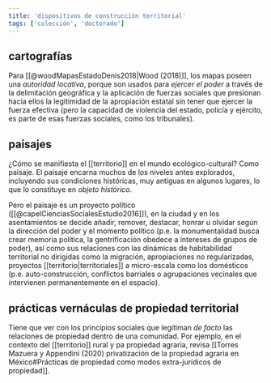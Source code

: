 ```yaml
---
title: 'dispositivos de construcción territorial'
tags: ['colección', 'doctorado']
---
```

## cartografías

Para [[@woodMapasEstadoDenis2018|Wood (2018)]], los mapas poseen una *autoridad locativa*, porque son usados para *ejercer el poder* a través de la delimitación geográfica y la aplicación de fuerzas sociales que presionan hacia ellos la legitimidad de la apropiación estatal sin tener que ejercer la fuerza efectiva (pero la capacidad de violencia del estado, policía y ejército, es parte de esas fuerzas sociales, como los tribunales).

## paisajes

¿Cómo se manifiesta el [[territorio]] en el mundo ecológico-cultural? Como paisaje. El paisaje encarna muchos de los niveles antes explorados, incluyendo sus condiciones históricas, muy antiguas en algunos lugares, lo que lo constituye en *objeto histórico*.

Pero el paisaje es un proyecto político ([[@capelCienciasSocialesEstudio2016]]), en la ciudad y en los asentamientos se decide añadir, remover, destacar, honrar u olvidar según la dirección del poder y el momento político (p.e. la monumentalidad busca crear memoria política, la gentrificación obedece a intereses de grupos de poder), así como sus relaciones con las dinámicas de habitabilidad territorial no dirigidas como la migración, apropiaciones no regularizadas, proyectos [[territorio|territoriales]] a micro-escala como los domésticos (p.e. auto-construcción, conflictos barriales o agrupaciones vecinales que intervienen permanentemente en el espacio). 

## prácticas vernáculas de propiedad territorial

Tiene que ver con los principios sociales que legitiman *de facto* las relaciones de propiedad dentro de una comunidad. Por ejemplo, en el contexto del [[territorio]] rural y pa propiedad agraria, revisa [[Torres Mazuera y Appendini (2020) privatización de la propiedad agraria en México#Prácticas de propiedad como modos extra-jurídicos de propiedad]].